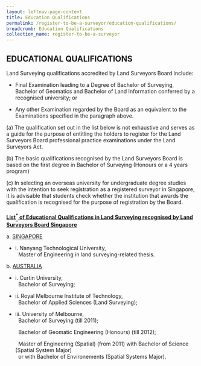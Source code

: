 ```yaml
---
layout: leftnav-page-content
title: Education Qualifications
permalink: /register-to-be-a-surveyor/education-qualifications/
breadcrumb: Education Qualifications
collection_name: register-to-be-a-surveyor
---
```


EDUCATIONAL QUALIFICATIONS
---
<style>
u b sup{
    border-bottom:solid 2px #484848;
    display:inline-block;
    line-height:27px;
}
</style>

Land Surveying qualifications accredited by Land Surveyors Board include:

* Final Examination leading to a Degree of Bachelor of Surveying, Bachelor of Geomatics and Bachelor of Land Information conferred by a recognised university; or

* Any other Examination regarded by the Board as an equivalent to the Examinations specified in the paragraph above.

(a) The qualification set out in the list below is not exhaustive and serves as a guide for the purpose of entitling the holders to register for the Land Surveyors Board professional practice examinations under the Land Surveyors Act.

(b) The basic qualifications recognised by the Land Surveyors Board is based on the first degree in Bachelor of Surveying (Honours or a 4 years program)

(c) In selecting an overseas university for undergraduate degree studies with the intention to seek registration as a registered surveyor in Singapore, it is advisable that students check whether the institution that awards the qualification is recognised for the purpose of registration by the Board.

<u><b>List<sup>*</sup> of Educational Qualifications in Land Surveying recognised by Land Surveyors Board Singapore</b></u>

a. <u>SINGAPORE</u>
   * i. Nanyang Technological University,<br>
        &nbsp; Master of Engineering in land surveying-related thesis.
                
b. <u>AUSTRALIA</u>
   * i. Curtin University,<br>
       &nbsp; Bachelor of Surveying;

   * ii. Royal Melbourne Institute of Technology,<br>
       &nbsp; Bachelor of Applied Sciences (Land Surveying);

   * iii. University of Melbourne,<br>
       &nbsp; Bachelor of Surveying (till 2011);
       
       &nbsp; Bachelor of Geomatic Engineering (Honours) (till 2012);
       
       &nbsp; Master of Engineering (Spatial) (from 2011) with Bachelor of Science (Spatial System Major)<br>
       &nbsp; or with Bachelor of Environements (Spatial Systems Major).
